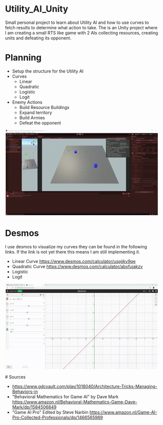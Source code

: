 # Utility_AI_Unity

Small personal project to learn about Utility AI and how to use curves to fetch results to determine what action to take.
The is an Unity project where I am creating a small RTS like game with 2 AIs collecting resources, creating units and defeating its opponent.

# Planning
- Setup the structure for the Utility AI
- Curves
  -   Linear
  -   Quadratic
  -   Logistic
  -   Logit
- Enemy Actions
  -   Build Resource Buildings
  -   Expand territory
  -   Build Armies
  -   Defeat the opponent

<p align="center">
  <img src="https://github.com/NWagter/Utility_AI_Unity/blob/main/Github_Resources/Test_Utility_Inputs_Amount_And_Gain.gif" width="500"/>
</p>
  
# Desmos

I use desmos to visualize my curves they can be found in the following links.
If the link is not yet there this means I am still implementing it.


- Linear Curve https://www.desmos.com/calculator/uspjjkv9qe
- Quadratic Curve https://www.desmos.com/calculator/abxfujakzv
- Logistic
- Logit
<p align="center">
  <img src="https://github.com/NWagter/Utility_AI_Unity/blob/main/Github_Resources/Linear_Curve.gif" width="500"/>
</p>
# Sources

- https://www.gdcvault.com/play/1018040/Architecture-Tricks-Managing-Behaviors-in
- "Behavioral Mathematics for Game AI" by Dave Mark https://www.amazon.nl/Behavioral-Mathematics-Game-Dave-Mark/dp/1584506849
- "Game AI Pro" Edited by Steve Narbin https://www.amazon.nl/Game-AI-Pro-Collected-Professionals/dp/1466565969
